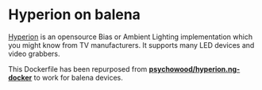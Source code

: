 # Hyperion on balena

[Hyperion](https://github.com/hyperion-project/hyperion.ng) is an opensource Bias or Ambient Lighting implementation which you might know from TV manufacturers. It supports many LED devices and video grabbers.

This Dockerfile has been repurposed from [**psychowood/hyperion.ng-docker**](https://github.com/psychowood/hyperion.ng-docker/blob/main/Dockerfile) to work for balena devices.

